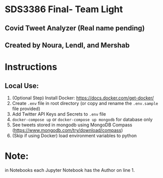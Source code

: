 # SDS3386 Final- Team Light
## Covid Tweet Analyzer (Real name pending)

## Created by Noura, Lendl, and Mershab

# Instructions
## Local Use:
1. (Optional Step) Install Docker: https://docs.docker.com/get-docker/
2. Create `.env` file in root directory (or copy and rename the `.env.sample` file provided)
3. Add Twitter API Keys and Secrets to `.env` file
5. `docker-compose up` or `docker-compose up mongodb` for database only
6. See tweets stored in mongodb using MongoDB Compass (https://www.mongodb.com/try/download/compass)
7. (Skip if using Docker) load environment variables to python 

# Note:
in Notebooks each Jupyter Notebook has the Author on line 1.